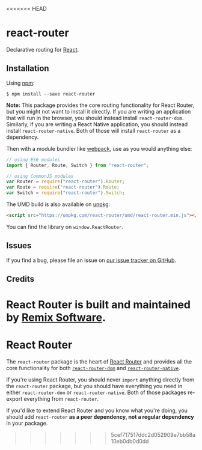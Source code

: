 <<<<<<< HEAD
# react-router

Declarative routing for [React](https://facebook.github.io/react).

## Installation

Using [npm](https://www.npmjs.com/):

    $ npm install --save react-router

**Note:** This package provides the core routing functionality for React Router, but you might not want to install it directly. If you are writing an application that will run in the browser, you should instead install `react-router-dom`. Similarly, if you are writing a React Native application, you should instead install `react-router-native`. Both of those will install `react-router` as a dependency.

Then with a module bundler like [webpack](https://webpack.github.io/), use as you would anything else:

```js
// using ES6 modules
import { Router, Route, Switch } from "react-router";

// using CommonJS modules
var Router = require("react-router").Router;
var Route = require("react-router").Route;
var Switch = require("react-router").Switch;
```

The UMD build is also available on [unpkg](https://unpkg.com):

```html
<script src="https://unpkg.com/react-router/umd/react-router.min.js"></script>
```

You can find the library on `window.ReactRouter`.

## Issues

If you find a bug, please file an issue on [our issue tracker on GitHub](https://github.com/remix-run/react-router/issues).

## Credits

React Router is built and maintained by [Remix Software](https://remix.run).
=======
# React Router

The `react-router` package is the heart of [React Router](https://github.com/remix-run/react-router) and provides all
the core functionality for both
[`react-router-dom`](/packages/react-router-dom)
and
[`react-router-native`](/packages/react-router-native).

If you're using React Router, you should never `import` anything directly from
the `react-router` package, but you should have everything you need in either
`react-router-dom` or `react-router-native`. Both of those packages re-export
everything from `react-router`.

If you'd like to extend React Router and you know what you're doing, you should
add `react-router` **as a peer dependency, not a regular dependency** in your
package.
>>>>>>> 5cef717517ddc2d052909e7bb58a10eb0db0d0dd
